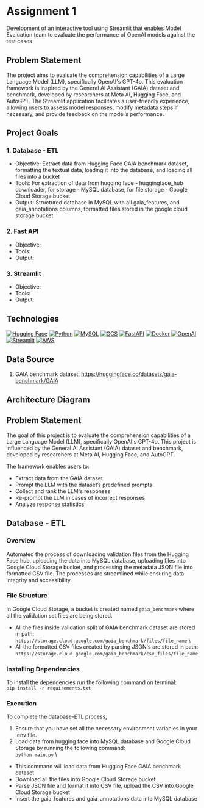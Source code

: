 # Assignment 1
Development of an interactive tool using Streamlit that enables Model Evaluation team to evaluate the performance of OpenAI models against the test cases

## Problem Statement
The project aims to evaluate the comprehension capabilities of a Large Language Model (LLM), specifically OpenAI's GPT-4o. This evaluation framework is inspired by the General AI Assistant (GAIA) dataset and benchmark, developed by researchers at Meta AI, Hugging Face, and AutoGPT. The Streamlit application facilitates a user-friendly experience, allowing users to assess model responses, modify metadata steps if necessary, and provide feedback on the model’s performance.

## Project Goals
### 1. Database - ETL 
- Objective: Extract data from Hugging Face GAIA benchmark dataset, formatting the textual data, loading it into the database, and loading all files into a bucket
- Tools: For extraction of data from hugging face - huggingface_hub downloader, for storage - MySQL database, for file storage - Google Cloud Storage bucket
- Output: Structured database in MySQL with all gaia_features, and gaia_annotations columns, formatted files stored in the google cloud storage bucket

### 2. Fast API
- Objective: 
- Tools: 
- Output:

### 3. Streamlit
- Objective: 
- Tools: 
- Output:

## Technologies
[![Hugging Face](https://img.shields.io/badge/Hugging%20Face-FD6A2B?style=for-the-badge&logo=huggingface&logoColor=white)](https://huggingface.co/)
[![Python](https://img.shields.io/badge/Python-FFD43B?style=for-the-badge&logo=python&logoColor=blue)](https://www.python.org/)
[![MySQL](https://img.shields.io/badge/MySQL-4479A1?style=for-the-badge&logo=mysql&logoColor=white)](https://www.mysql.com/)
[![GCS](https://img.shields.io/badge/Google%20Cloud%20Storage-FBCC30?style=for-the-badge&logo=googlecloud&logoColor=black)](https://cloud.google.com/storage)
[![FastAPI](https://img.shields.io/badge/FastAPI-005571?style=for-the-badge&logo=fastapi&logoColor=white)](https://fastapi.tiangolo.com/)
[![Docker](https://img.shields.io/badge/Docker-2496ED?style=for-the-badge&logo=docker&logoColor=white)](https://www.docker.com/)
[![OpenAI](https://img.shields.io/badge/OpenAI-000000?style=for-the-badge&logo=openai&logoColor=white)](https://openai.com/)
[![Streamlit](https://img.shields.io/badge/Streamlit-FF4B4B?style=for-the-badge&logo=streamlit&logoColor=white)](https://streamlit.io/)
[![AWS](https://img.shields.io/badge/AWS-232F3E?style=for-the-badge&logo=amazonaws&logoColor=white)](https://aws.amazon.com/)

## Data Source
1. GAIA benchmark dataset: https://huggingface.co/datasets/gaia-benchmark/GAIA

## Architecture Diagram




## Problem Statement
The goal of this project is to evaluate the comprehension capabilities of a Large Language Model (LLM), specifically OpenAI's GPT-4o. 
This project is influenced by the General AI Assistant (GAIA) dataset and benchmark, developed by researchers at Meta AI, Hugging Face, and AutoGPT.

The framework enables users to:
- Extract data from the GAIA dataset
- Prompt the LLM with the dataset’s predefined prompts
- Collect and rank the LLM's responses
- Re-prompt the LLM in cases of incorrect responses
- Analyze response statistics


## Database - ETL
### Overview
Automated the process of downloading validation files from the Hugging Face hub, uploading the data into MySQL database, uploading files into Google Cloud Storage bucket, and processing the metadata JSON file into formatted CSV file. The processes are streamlined while ensuring data integrity and accessibility.

### File Structure
In Google Cloud Storage, a bucket is created named ```gaia_benchmark``` where all the validation set files are being stored.
- All the files inside validation split of GAIA benchmark dataset are stored in path: \
```https://storage.cloud.google.com/gaia_benchmark/files/file_name``` \
- All the formatted CSV files created by parsing JSON's are stored in path: \
```https://storage.cloud.google.com/gaia_benchmark/csv_files/file_name``` 

### Installing Dependencies
To install the dependencies run the following command on terminal: \
```pip install -r requirements.txt```

### Execution
To complete the database-ETL process,
1. Ensure that you have set all the necessary environment variables in your .env file.
2. Load data from hugging face into MySQL database and Google Cloud Storage by running the following command: \
```python main.py``` \
- This command will load data from Hugging Face GAIA benchmark dataset
- Download all the files into Google Cloud Storage bucket
- Parse JSON file and format it into CSV file, upload the CSV into Google Cloud Storage bucket
- Insert the gaia_features and gaia_annotations data into MySQL database
   



